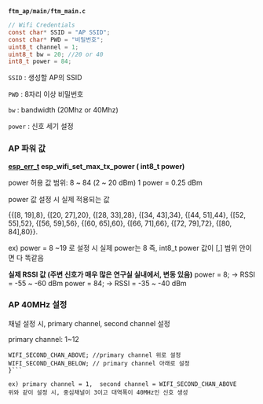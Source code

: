 **`ftm_ap/main/ftm_main.c`**

```c
// Wifi Credentials
const char* SSID = "AP SSID";
const char* PWD = "비밀번호"; 
uint8_t channel = 1;
uint8_t bw = 20; //20 or 40
int8_t power = 84;
```

`SSID` : 생성할 AP의 SSID

`PWD` : 8자리 이상 비밀번호

`bw` : bandwidth (20Mhz or 40Mhz)

`power` : 신호 세기 설정


### AP 파워 값
**[esp_err_t](https://docs.espressif.com/projects/esp-idf/en/stable/esp32/api-reference/system/esp_err.html#_CPPv49esp_err_t) esp_wifi_set_max_tx_power ( int8_t power)**

power 허용 값 범위: 8 ~ 84 (2 ~ 20 dBm)
1 power = 0.25 dBm

power 값 설정 시 실제 적용되는 값

{{[8, 19],8}, {[20, 27],20}, {[28, 33],28}, {[34, 43],34}, {[44, 51],44}, {[52, 55],52}, {[56, 59],56}, {[60, 65],60}, {[66, 71],66}, {[72, 79],72}, {[80, 84],80}}.

ex) power = 8 ~19 로 설정 시 실제 power는 8 즉, int8_t power 값이 [,] 범위 안이면 다 똑같음

**실제 RSSI 값 (주변 신호가 매우 많은 연구실 실내에서, 변동 있음)**
power = 8; → RSSI = -55 ~ -60 dBm
power = 84; → RSSI = -35 ~ -40 dBm

### AP 40MHz 설정
채널 설정 시, primary channel, second channel 설정

primary channel: 1~12

```second channel = {
WIFI_SECOND_CHAN_ABOVE; //primary channel 위로 설정
WIFI_SECOND_CHAN_BELOW; // primary channel 아래로 설정
}```

ex) primary channel = 1,  second channel = WIFI_SECOND_CHAN_ABOVE
위와 같이 설정 시, 중심채널이 3이고 대역폭이 40MHz인 신호 생성
